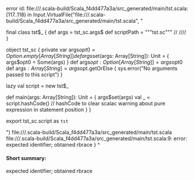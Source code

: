 error id: file://<WORKSPACE>/.scala-build/Scala_f4dd477a3a/src_generated/main/tst.scala:[117..118) in Input.VirtualFile("file://<WORKSPACE>/.scala-build/Scala_f4dd477a3a/src_generated/main/tst.scala", "

final class tst$_ {
def args = tst_sc.args$
def scriptPath = """tst.sc"""
/*<script>*/
object MainObject{
    def 
}
/*</script>*/ /*<generated>*//*</generated>*/
}

object tst_sc {
  private var args$opt0 = Option.empty[Array[String]]
  def args$set(args: Array[String]): Unit = {
    args$opt0 = Some(args)
  }
  def args$opt: Option[Array[String]] = args$opt0
  def args$: Array[String] = args$opt.getOrElse {
    sys.error("No arguments passed to this script")
  }

  lazy val script = new tst$_

  def main(args: Array[String]): Unit = {
    args$set(args)
    val _ = script.hashCode() // hashCode to clear scalac warning about pure expression in statement position
  }
}

export tst_sc.script as `tst`

")
file://<WORKSPACE>/.scala-build/Scala_f4dd477a3a/src_generated/main/tst.scala
file://<WORKSPACE>/.scala-build/Scala_f4dd477a3a/src_generated/main/tst.scala:9: error: expected identifier; obtained rbrace
}
^
#### Short summary: 

expected identifier; obtained rbrace